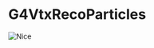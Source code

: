 # G4VtxRecoParticles

![Nice](https://github.com/Noah-Everett/G4VtxRecoParticles/blob/main/plots/G4VtxRecoParticles_muon_100_500MeV_MuEvsThetaC_v03.png)
